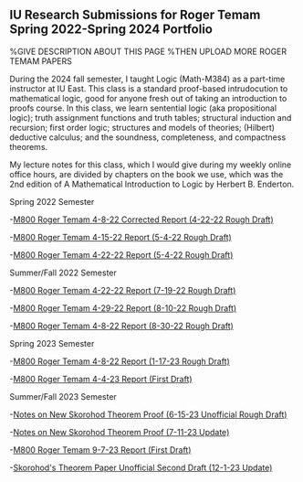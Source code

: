 ## IU Research Submissions for Roger Temam Spring 2022-Spring 2024 Portfolio

%GIVE DESCRIPTION ABOUT THIS PAGE
%THEN UPLOAD MORE ROGER TEMAM PAPERS

During the 2024 fall semester, I taught Logic (Math-M384) as a part-time instructor at IU East. This class is a standard proof-based intrudocution to mathematical logic, good for anyone fresh out of taking an introduction to proofs course. In this class, we learn sentential logic (aka propositional logic); truth assignment functions and truth tables; structural induction and recursion; first order logic; structures and models of theories; (Hilbert) deductive calculus; and the soundness, completeness, and compactness theorems.

My lecture notes for this class, which I would give during my weekly online office hours, are divided by chapters on the book we use, which was the 2nd edition of A Mathematical Introduction to Logic by Herbert B. Enderton.

Spring 2022 Semester

-[M800 Roger Temam 4-8-22 Corrected Report (4-22-22 Rough Draft)](https://agoodlad-research-notes.github.io/iu-research-submissions-for-roger-temam-spring-2022-spring-2024-portfolio/m800-roger-temam-4-8-22-corrected-report-4-22-22-rough-draft.pdf)

-[M800 Roger Temam 4-15-22 Report (5-4-22 Rough Draft)](https://agoodlad-research-notes.github.io/iu-research-submissions-for-roger-temam-spring-2022-spring-2024-portfolio/m800-roger-temam-4-15-22-report-5-4-22-rough-draft.pdf)

-[M800 Roger Temam 4-22-22 Report (5-4-22 Rough Draft)](https://agoodlad-research-notes.github.io/iu-research-submissions-for-roger-temam-spring-2022-spring-2024-portfolio/m800-roger-temam-4-22-22-report-5-4-22-rough-draft.pdf)

Summer/Fall 2022 Semester

-[M800 Roger Temam 4-22-22 Report (7-19-22 Rough Draft)](https://agoodlad-research-notes.github.io/iu-research-submissions-for-roger-temam-spring-2022-spring-2024-portfolio/m800-roger-temam-4-22-22-report-7-19-22-rough-draft.pdf)

-[M800 Roger Temam 4-29-22 Report (8-10-22 Rough Draft)](https://agoodlad-research-notes.github.io/iu-research-submissions-for-roger-temam-spring-2022-spring-2024-portfolio/m800-roger-temam-4-29-22-report-8-10-22-rough-draft.pdf)

-[M800 Roger Temam 4-8-22 Report (8-30-22 Rough Draft)](https://agoodlad-research-notes.github.io/iu-research-submissions-for-roger-temam-spring-2022-spring-2024-portfolio/m800-roger-temam-4-8-22-report-8-30-22-rough-draft.pdf)

Spring 2023 Semester

-[M800 Roger Temam 4-8-22 Report (1-17-23 Rough Draft)]()

-[M800 Roger Temam 4-4-23 Report (First Draft)]()

Summer/Fall 2023 Semester

-[Notes on New Skorohod Theorem Proof (6-15-23 Unofficial Rough Draft)]()

-[Notes on New Skorohod Theorem Proof (7-11-23 Update)]()

-[M800 Roger Temam 9-7-23 Report (First Draft)]()

-[Skorohod's Theorem Paper Unofficial Second Draft (12-1-23 Update)]()
